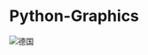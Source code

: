 # Python-Graphics
![德国](https://github.com/user-attachments/assets/7727d779-48be-4850-9e68-62520efc55af)


